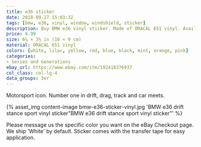 ```yaml
---
title: e36 sticker
date: 2018-09-27 15:03:32
tags: [bmw, e36, vinyl, window, windshield, sticker]
description: Buy BMW e36 vinyl sticker. Made of ORACAL 651 vinyl. Available in different colors.
price: 4.99
size: 6¼ × 3½ in (16 × 9 cm)
material: ORACAL 651 vinyl
colors: [white, lilac, yellow, red, blue, black, mint, orange, pink]
categories:
- Series and Generations
ebay_url: https://www.ebay.com/itm/192418376937
col_class: col-lg-4
data_groups: 3er
---
```


Motorsport icon. Number one in drift, drag, track and car meets.

<!-- more -->
{% asset_img content-image bmw-e36-sticker-vinyl.jpg 'BMW e36 drift stance sport vinyl sticker"BMW e36 drift stance sport vinyl sticker"' %}

Please message us the specific color you want on the eBay Checkout page. We ship 'White' by default. Sticker comes with the transfer tape for easy application.
